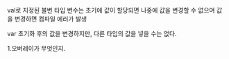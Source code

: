 
val로 지정된 불변 타입 변수는 초기에 값이 할당되면 나중에 값을 변경할 수 없으며 값을 변경하면 컴파일 에러가 발생

var 초기화 후의 값을 변경하지만, 다른 타입의 값을 넣을 수는 없다.

1.오버레이가 무엇인지.
